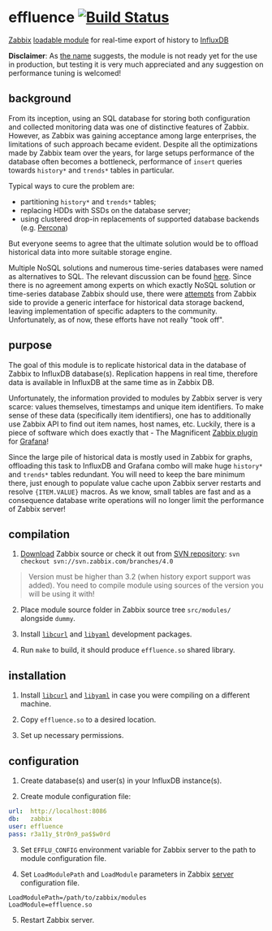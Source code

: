 # effluence [![Build Status](https://www.travis-ci.com/i-ky/effluence.svg?branch=master)](https://www.travis-ci.com/i-ky/effluence)

[Zabbix](http://www.zabbix.com)
[loadable module](https://www.zabbix.com/documentation/4.0/manual/config/items/loadablemodules)
for real-time export of history to
[InfluxDB](https://www.influxdata.com/time-series-platform/influxdb/)

**Disclaimer**:
As
[the name](https://www.urbandictionary.com/define.php?term=effluence)
suggests,
the module is not ready yet for the use in production,
but testing it is very much appreciated
and any suggestion on performance tuning is welcomed!

## background

From its inception,
using an SQL database for storing both configuration and collected monitoring data
was one of distinctive features of Zabbix.
However,
as Zabbix was gaining acceptance among large enterprises,
the limitations of such approach became evident.
Despite all the optimizations made by Zabbix team over the years,
for large setups performance of the database often becomes a bottleneck,
performance of `insert` queries towards `history*` and `trends*` tables in particular.

Typical ways to cure the problem are:
- partitioning `history*` and `trends*` tables;
- replacing HDDs with SSDs on the database server;
- using clustered drop-in replacements of supported database backends (e.g. [Percona](https://www.percona.com))

But everyone seems to agree that the ultimate solution would be to offload historical data into more suitable storage engine.

Multiple NoSQL solutions and numerous time-series databases were named as alternatives to SQL.
The relevant discussion can be found
[here](https://support.zabbix.com/browse/ZBXNEXT-714).
Since there is no agreement among experts on which exactly NoSQL solution or time-series database Zabbix should use,
there were
[attempts](https://support.zabbix.com/browse/ZBXNEXT-3661)
from Zabbix side to provide a generic interface for historical data storage backend,
leaving implementation of specific adapters to the community.
Unfortunately, as of now, these efforts have not really "took off".

## purpose

The goal of this module is to replicate historical data in the database of Zabbix to InfluxDB database(s).
Replication happens in real time,
therefore data is available in InfluxDB at the same time as in Zabbix DB.

Unfortunately, the information provided to modules by Zabbix server is very scarce: values themselves, timestamps and unique item identifiers.
To make sense of these data (specifically item identifiers),
one has to additionally use Zabbix API to find out item names, host names, etc.
Luckily, there is a piece of software which does exactly that - The Magnificent
[Zabbix plugin](https://grafana.com/plugins/alexanderzobnin-zabbix-app)
for
[Grafana](https://grafana.com)!

Since the large pile of historical data is mostly used in Zabbix for graphs,
offloading this task to InfluxDB and Grafana combo will make huge `history*` and `trends*` tables redundant.
You will need to keep the bare minimum there,
just enough to populate value cache upon Zabbix server restarts
and resolve `{ITEM.VALUE}` macros.
As we know, small tables are fast
and as a consequence database write operations will no longer limit the performance of Zabbix server!

## compilation

1. [Download](http://www.zabbix.com/download)
Zabbix source or check it out from
[SVN repository](https://www.zabbix.org/websvn/wsvn/zabbix.com?):
`svn checkout svn://svn.zabbix.com/branches/4.0`
> Version must be higher than 3.2 (when history export support was added). You need to compile module using sources of the version you will be using it with!

2. Place module source folder in Zabbix source tree `src/modules/` alongside `dummy`.

3. Install
[`libcurl`](https://curl.haxx.se/libcurl/)
and
[`libyaml`](https://pyyaml.org/wiki/LibYAML)
development packages.

4. Run `make` to build, it should produce `effluence.so` shared library.

## installation

1. Install
[`libcurl`](https://curl.haxx.se/libcurl/)
and
[`libyaml`](https://pyyaml.org/wiki/LibYAML)
in case you were compiling on a different machine.

2. Copy `effluence.so` to a desired location.

3. Set up necessary permissions.

## configuration

1. Create database(s) and user(s) in your InfluxDB instance(s).

2. Create module configuration file:
```yaml
url:  http://localhost:8086
db:   zabbix
user: effluence
pass: r3a11y_$tr0n9_pa$$w0rd
```

3. Set `EFFLU_CONFIG` environment variable for Zabbix server to the path to module configuration file.

4. Set `LoadModulePath` and `LoadModule` parameters in Zabbix
[server](https://www.zabbix.com/documentation/4.0/manual/appendix/config/zabbix_server)
configuration file.
```
LoadModulePath=/path/to/zabbix/modules
LoadModule=effluence.so
```

5. Restart Zabbix server.
